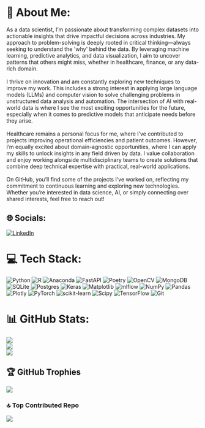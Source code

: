 # 💫 About Me:
As a data scientist, I’m passionate about transforming complex datasets into actionable insights that drive impactful decisions across industries. My approach to problem-solving is deeply rooted in critical thinking—always seeking to understand the 'why' behind the data. By leveraging machine learning, predictive analytics, and data visualization, I aim to uncover patterns that others might miss, whether in healthcare, finance, or any data-rich domain.<br><br>I thrive on innovation and am constantly exploring new techniques to improve my work. This includes a strong interest in applying large language models (LLMs) and computer vision to solve challenging problems in unstructured data analysis and automation. The intersection of AI with real-world data is where I see the most exciting opportunities for the future, especially when it comes to predictive models that anticipate needs before they arise.<br><br>Healthcare remains a personal focus for me, where I’ve contributed to projects improving operational efficiencies and patient outcomes. However, I’m equally excited about domain-agnostic opportunities, where I can apply my skills to unlock insights in any field driven by data. I value collaboration and enjoy working alongside multidisciplinary teams to create solutions that combine deep technical expertise with practical, real-world applications.<br><br>On GitHub, you’ll find some of the projects I’ve worked on, reflecting my commitment to continuous learning and exploring new technologies. Whether you’re interested in data science, AI, or simply connecting over shared interests, feel free to reach out!


## 🌐 Socials:
[![LinkedIn](https://img.shields.io/badge/LinkedIn-%230077B5.svg?logo=linkedin&logoColor=white)](https://linkedin.com/in/adem-boukhari) 

# 💻 Tech Stack:
![Python](https://img.shields.io/badge/python-3670A0?style=for-the-badge&logo=python&logoColor=ffdd54) ![R](https://img.shields.io/badge/r-%23276DC3.svg?style=for-the-badge&logo=r&logoColor=white) ![Anaconda](https://img.shields.io/badge/Anaconda-%2344A833.svg?style=for-the-badge&logo=anaconda&logoColor=white) ![FastAPI](https://img.shields.io/badge/FastAPI-005571?style=for-the-badge&logo=fastapi) ![Poetry](https://img.shields.io/badge/Poetry-%233B82F6.svg?style=for-the-badge&logo=poetry&logoColor=0B3D8D) ![OpenCV](https://img.shields.io/badge/opencv-%23white.svg?style=for-the-badge&logo=opencv&logoColor=white) ![MongoDB](https://img.shields.io/badge/MongoDB-%234ea94b.svg?style=for-the-badge&logo=mongodb&logoColor=white) ![SQLite](https://img.shields.io/badge/sqlite-%2307405e.svg?style=for-the-badge&logo=sqlite&logoColor=white) ![Postgres](https://img.shields.io/badge/postgres-%23316192.svg?style=for-the-badge&logo=postgresql&logoColor=white) ![Keras](https://img.shields.io/badge/Keras-%23D00000.svg?style=for-the-badge&logo=Keras&logoColor=white) ![Matplotlib](https://img.shields.io/badge/Matplotlib-%23ffffff.svg?style=for-the-badge&logo=Matplotlib&logoColor=black) ![mlflow](https://img.shields.io/badge/mlflow-%23d9ead3.svg?style=for-the-badge&logo=numpy&logoColor=blue) ![NumPy](https://img.shields.io/badge/numpy-%23013243.svg?style=for-the-badge&logo=numpy&logoColor=white) ![Pandas](https://img.shields.io/badge/pandas-%23150458.svg?style=for-the-badge&logo=pandas&logoColor=white) ![Plotly](https://img.shields.io/badge/Plotly-%233F4F75.svg?style=for-the-badge&logo=plotly&logoColor=white) ![PyTorch](https://img.shields.io/badge/PyTorch-%23EE4C2C.svg?style=for-the-badge&logo=PyTorch&logoColor=white) ![scikit-learn](https://img.shields.io/badge/scikit--learn-%23F7931E.svg?style=for-the-badge&logo=scikit-learn&logoColor=white) ![Scipy](https://img.shields.io/badge/SciPy-%230C55A5.svg?style=for-the-badge&logo=scipy&logoColor=%white) ![TensorFlow](https://img.shields.io/badge/TensorFlow-%23FF6F00.svg?style=for-the-badge&logo=TensorFlow&logoColor=white) ![Git](https://img.shields.io/badge/git-%23F05033.svg?style=for-the-badge&logo=git&logoColor=white)
# 📊 GitHub Stats:
![](https://github-readme-stats.vercel.app/api?username=ademb2&theme=dark&hide_border=false&include_all_commits=true&count_private=true)<br/>
![](https://github-readme-streak-stats.herokuapp.com/?user=ademb2&theme=dark&hide_border=false)<br/>
![](https://github-readme-stats.vercel.app/api/top-langs/?username=ademb2&theme=dark&hide_border=false&include_all_commits=true&count_private=true&layout=compact)

## 🏆 GitHub Trophies
![](https://github-profile-trophy.vercel.app/?username=ademb2&theme=radical&no-frame=false&no-bg=true&margin-w=4)

### 🔝 Top Contributed Repo
![](https://github-contributor-stats.vercel.app/api?username=ademb2&limit=5&theme=dark&combine_all_yearly_contributions=true)

<!-- Proudly created with GPRM ( https://gprm.itsvg.in ) -->
